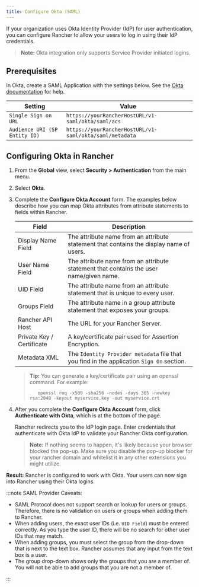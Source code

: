 ```yaml
---
title: Configure Okta (SAML)
---
```


<head> 
  <link rel="canonical" href="https://ranchermanager.docs.rancher.com/how-to-guides/new-user-guides/authentication-permissions-and-global-configuration/authentication-config/configure-okta-saml/">
</head>

If your organization uses Okta Identity Provider (IdP) for user authentication, you can configure Rancher to allow your users to log in using their IdP credentials.

>**Note:** Okta integration only supports Service Provider initiated logins.

## Prerequisites

In Okta, create a SAML Application with the settings below. See the [Okta documentation](https://developer.okta.com/standards/SAML/setting_up_a_saml_application_in_okta) for help.

Setting | Value
------------|------------
`Single Sign on URL` | `https://yourRancherHostURL/v1-saml/okta/saml/acs`
`Audience URI (SP Entity ID)` | `https://yourRancherHostURL/v1-saml/okta/saml/metadata`

## Configuring Okta in Rancher

1.	From the **Global** view, select **Security > Authentication** from the main menu.

1.	Select **Okta**.

1.	Complete the **Configure Okta Account** form. The examples below describe how you can map Okta attributes from attribute statements to fields within Rancher.

    | Field                     | Description                                                                   |
    | ------------------------- | ----------------------------------------------------------------------------- |
    | Display Name Field        | The attribute name from an attribute statement that contains the display name of users.                        |
    | User Name Field           | The attribute name from an attribute statement that contains the user name/given name.                         |
    | UID Field                 | The attribute name from an attribute statement that is unique to every user.                                    |
    | Groups Field              | The attribute name in a group attribute statement that exposes your groups.        |
    | Rancher API Host          | The URL for your Rancher Server.                                              |
    | Private Key / Certificate | A key/certificate pair used for Assertion Encryption.                         |
    | Metadata XML              | The `Identity Provider metadata` file that you find in the application `Sign On` section.  |

    >**Tip:** You can generate a key/certificate pair using an openssl command. For example:
    >
    >        openssl req -x509 -sha256 -nodes -days 365 -newkey rsa:2048 -keyout myservice.key -out myservice.crt



1. After you complete the **Configure Okta Account** form, click **Authenticate with Okta**, which is at the bottom of the page.

    Rancher redirects you to the IdP login page. Enter credentials that authenticate with Okta IdP to validate your Rancher Okta configuration.

    >**Note:** If nothing seems to happen, it's likely because your browser blocked the pop-up. Make sure you disable the pop-up blocker for your rancher domain and whitelist it in any other extensions you might utilize.

**Result:** Rancher is configured to work with Okta. Your users can now sign into Rancher using their Okta logins.

:::note SAML Provider Caveats:

- SAML Protocol does not support search or lookup for users or groups. Therefore, there is no validation on users or groups when adding them to Rancher.
- When adding users, the exact user IDs (i.e. `UID Field`) must be entered correctly. As you type the user ID, there will be no search for other  user IDs that may match.
- When adding groups, you must select the group from the drop-down that is next to the text box. Rancher assumes that any input from the text box is a user.
- The group drop-down shows only the groups that you are a member of. You will not be able to add groups that you are not a member of.

:::
